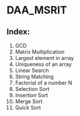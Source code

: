 # DAA_MSRIT

<h2>Index:</h2>
<ol>
  <li>GCD</li>
  <li>Matrix Multiplication</li>
  <li>Largest element in array</li>
  <li>Uniqueness of an array</li>
  <li>Linear Search</li>
  <li>String Matching</li>
  <li>Factorial of a number N</li>
  <li>Selection Sort</li>
  <li>Insertion Sort</li>
  <li>Merge Sort</li>
  <li>Quick Sort</li>
</ol>
